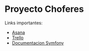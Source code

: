# Proyecto Choferes

Links importantes:
- [Asana](https://app.asana.com)
- [Trello](https://trello.com/b/j4SNSDPJ/choferes)
- [Documentacion Symfony](http://symfony.com/doc/current/index.html)
